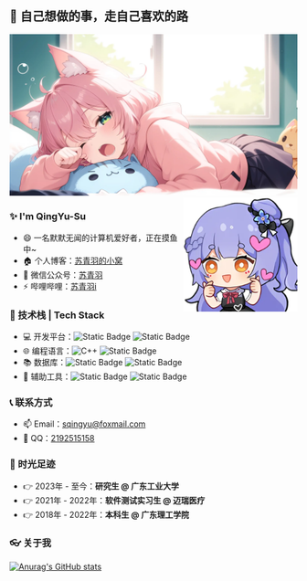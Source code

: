 ## 👋 自己想做的事，走自己喜欢的路
<img src="cover.webp" />

<img align="right" alt="azusa" src="azusa.webp" width="200" height="auto" />

### ✨ I'm QingYu-Su

- 😄 一名默默无闻的计算机爱好者，正在摸鱼中~
- 🏠 个人博客：[苏青羽的小窝](https://blog.suqingyu.com/)
- 💬 微信公众号：[苏青羽](https://blog.suqingyu.com/upload/%E5%BE%AE%E4%BF%A1%E6%90%9C%E4%B8%80%E6%90%9C.jpg)
- ⚡ 哔哩哔哩：[苏青羽i](https://space.bilibili.com/5012299)

### 🔧 技术栈 | Tech Stack

- 💻 开发平台：![Static Badge](https://img.shields.io/badge/-Windows-333333?style=flat) ![Static Badge](https://img.shields.io/badge/-Linux-333333?style=flat&logo=linux&logoColor=%23FCC624)
- 🌐 编程语言：![C++](https://img.shields.io/badge/-C%2B%2B-333333?style=flat&logo=cplusplus&logoColor=%2300599C) ![Static Badge](https://img.shields.io/badge/-Python-333333?style=flat&logo=python&logoColor=%233776AB)
- 📚 数据库：![Static Badge](https://img.shields.io/badge/-MySQL-333333?style=flat&logo=mysql&logoColor=%234479A1) ![Static Badge](https://img.shields.io/badge/-Redis-333333?style=flat&logo=redis&logoColor=%23FF4438)
- 📐 辅助工具：![Static Badge](https://img.shields.io/badge/-Git-333333?style=flat&logo=git&logoColor=%23F05032) ![Static Badge](https://img.shields.io/badge/-Markdown-333333?style=flat&logo=markdown&logoColor=%23000000)

### 📞 联系方式

- 📫 Email：[sqingyu@foxmail.com](mailto:sqingyu@foxmail.com)
- 🐧 QQ：[2192515158](https://blog.suqingyu.com/upload/QQ.jpg)

### 🐾 时光足迹

- 👉 2023年 - 至今：**研究生 @ 广东工业大学**
- 👉 2021年 - 2022年：**软件测试实习生 @ 迈瑞医疗**
- 👉 2018年 - 2022年：**本科生 @ 广东理工学院**

### 👓 关于我
[![Anurag's GitHub stats](https://github-readme-stats.vercel.app/api?username=QingYu-Su&show_icons=true&theme=blueberry)](https://github.com/anuraghazra/github-readme-stats)